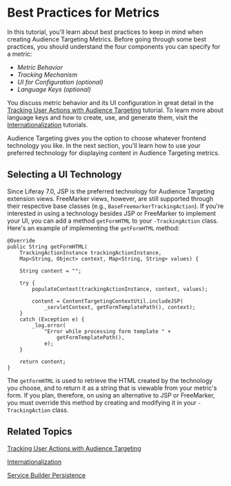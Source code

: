 # Best Practices for Metrics [](id=best-practices-for-metrics)

In this tutorial, you'll learn about best practices to keep in mind when
creating Audience Targeting Metrics. Before going through some best practices,
you should understand the four components you can specify for a metric:

- *Metric Behavior*
- *Tracking Mechanism*
- *UI for Configuration (optional)*
- *Language Keys (optional)*

You discuss metric behavior and its UI configuration in great detail in the
[Tracking User Actions with Audience Targeting](/develop/tutorials/-/knowledge_base/7-0/tracking-user-actions-with-audience-targeting)
tutorial. To learn more about language keys and how to create, use, and generate
them, visit the
[Internationalization](/develop/tutorials/-/knowledge_base/7-0/internationalization)
tutorials.

Audience Targeting gives you the option to choose whatever frontend technology
you like. In the next section, you'll learn how to use your preferred technology
for displaying content in Audience Targeting metrics.

## Selecting a UI Technology [](id=selecting-a-ui-technology)

Since Liferay 7.0, JSP is the preferred technology for Audience Targeting
extension views. FreeMarker views, however, are still supported through their
respective base classes (e.g., `BaseFreemarkerTrackingAction`). If you're
interested in using a technology besides JSP or FreeMarker to implement your UI,
you can add a method `getFormHTML` to your `-TrackingAction` class. Here's an
example of implementing the `getFormHTML` method:

    @Override
    public String getFormHTML(
        TrackingActionInstance trackingActionInstance,
        Map<String, Object> context, Map<String, String> values) {

        String content = "";

        try {
            populateContext(trackingActionInstance, context, values);

            content = ContentTargetingContextUtil.includeJSP(
                _servletContext, getFormTemplatePath(), context);
        }
        catch (Exception e) {
            _log.error(
                "Error while processing form template " +
                    getFormTemplatePath(),
                e);
        }

        return content;
    }

The `getFormHTML` is used to retrieve the HTML created by the technology you
choose, and to return it as a string that is viewable from your metric's form.
If you plan, therefore, on using an alternative to JSP or FreeMarker, you
must override this method by creating and modifying it in your `-TrackingAction`
class.

## Related Topics [](id=related-topics)

[Tracking User Actions with Audience Targeting](/develop/tutorials/-/knowledge_base/7-0/tracking-user-actions-with-audience-targeting)

[Internationalization](/develop/tutorials/-/knowledge_base/7-0/internationalization)

[Service Builder Persistence](/develop/tutorials/-/knowledge_base/7-0/service-builder-persistence)
